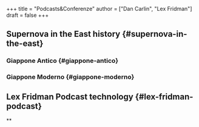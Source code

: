 +++
title = "Podcasts&Conferenze"
author = ["Dan Carlin", "Lex Fridman"]
draft = false
+++

## Supernova in the East <span class="tag"><span class="history">history</span></span> {#supernova-in-the-east}



### Giappone Antico {#giappone-antico}


### Giappone Moderno {#giappone-moderno}


## Lex Fridman Podcast <span class="tag"><span class="technology">technology</span></span> {#lex-fridman-podcast}

\*\*
